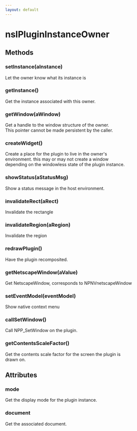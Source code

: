 ```yaml
---
layout: default
---
```


# nsIPluginInstanceOwner #

## Methods ##

### setInstance(aInstance) ###
  
Let the owner know what its instance is  
  

### getInstance() ###
  
Get the instance associated with this owner.  
  

### getWindow(aWindow) ###
  
Get a handle to the window structure of the owner.  
This pointer cannot be made persistent by the caller.  
  

### createWidget() ###
  
Create a place for the plugin to live in the owner's  
environment. this may or may not create a window  
depending on the windowless state of the plugin instance.  
  

### showStatus(aStatusMsg) ###
  
Show a status message in the host environment.  
  

### invalidateRect(aRect) ###
  
Invalidate the rectangle  
  

### invalidateRegion(aRegion) ###
  
Invalidate the region  
  

### redrawPlugin() ###
  
Have the plugin recomposited.  
  

### getNetscapeWindow(aValue) ###
  
Get NetscapeWindow, corresponds to NPNVnetscapeWindow  
  

### setEventModel(eventModel) ###
  
Show native context menu  
  

### callSetWindow() ###
  
Call NPP_SetWindow on the plugin.  
  

### getContentsScaleFactor() ###
  
Get the contents scale factor for the screen the plugin is  
drawn on.  
  

## Attributes ##

### mode ###
  
Get the display mode for the plugin instance.  
  

### document ###
  
Get the associated document.  
  
